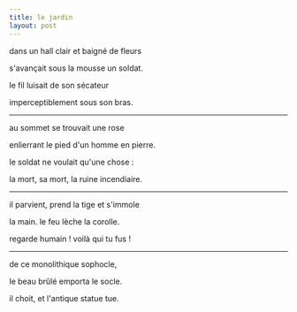 ```yaml
---
title: le jardin
layout: post
---
```


dans un hall clair et baigné de fleurs

s'avançait sous la mousse un soldat.

le fil luisait de son sécateur

imperceptiblement sous son bras.

---

au sommet se trouvait une rose

enlierrant le pied d'un homme en pierre.

le soldat ne voulait qu'une chose :

la mort, sa mort, la ruine incendiaire.

---

il parvient, prend la tige et s'immole

la main. le feu lèche la corolle.

regarde humain ! voilà qui tu fus !

---

de ce monolithique sophocle,

le beau brûlé emporta le socle.

il choit, et l'antique statue tue.
